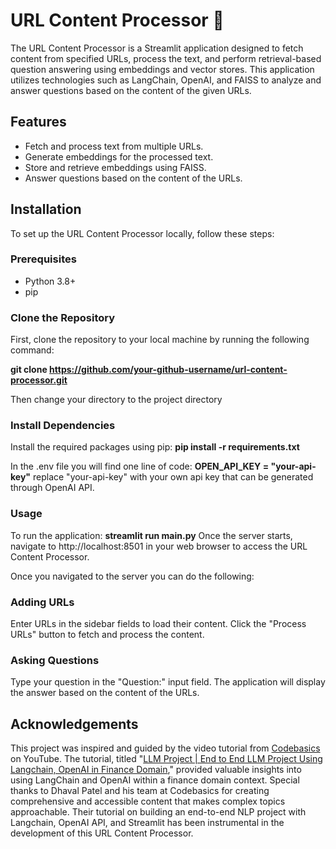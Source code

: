 # URL Content Processor 🔗

The URL Content Processor is a Streamlit application designed to fetch content from specified URLs, process the text, and perform retrieval-based question answering using embeddings and vector stores. This application utilizes technologies such as LangChain, OpenAI, and FAISS to analyze and answer questions based on the content of the given URLs.

## Features

- Fetch and process text from multiple URLs.
- Generate embeddings for the processed text.
- Store and retrieve embeddings using FAISS.
- Answer questions based on the content of the URLs.

## Installation

To set up the URL Content Processor locally, follow these steps:

### Prerequisites

- Python 3.8+
- pip

### Clone the Repository

First, clone the repository to your local machine by running the following command:

**git clone https://github.com/your-github-username/url-content-processor.git**

Then change your directory to the project directory

### Install Dependencies
Install the required packages using pip:
**pip install -r requirements.txt**

In the .env file you will find one line of code:
**OPEN_API_KEY = "your-api-key"**
replace "your-api-key" with your own api key that can be generated through OpenAI API.


### Usage
To run the application:
**streamlit run main.py**
Once the server starts, navigate to http://localhost:8501 in your web browser to access the URL Content Processor.

Once you navigated to the server you can do the following:
### Adding URLs
Enter URLs in the sidebar fields to load their content.
Click the "Process URLs" button to fetch and process the content.

### Asking Questions
Type your question in the "Question:" input field.
The application will display the answer based on the content of the URLs.

## Acknowledgements

This project was inspired and guided by the video tutorial from [Codebasics](https://www.youtube.com/channel/UCbXgNpp0jedKWcQiULLbDTA) on YouTube. 
The tutorial, titled "[LLM Project | End to End LLM Project Using Langchain, OpenAI in Finance Domain](https://www.youtube.com/watch?v=MoqgmWV1fm8&t=3910s)," provided 
valuable insights into using LangChain and OpenAI within a finance domain context. Special thanks to Dhaval Patel and his team at Codebasics 
for creating comprehensive and accessible content that makes complex topics approachable. 
Their tutorial on building an end-to-end NLP project with Langchain, OpenAI API, and Streamlit has been instrumental in the 
development of this URL Content Processor.




